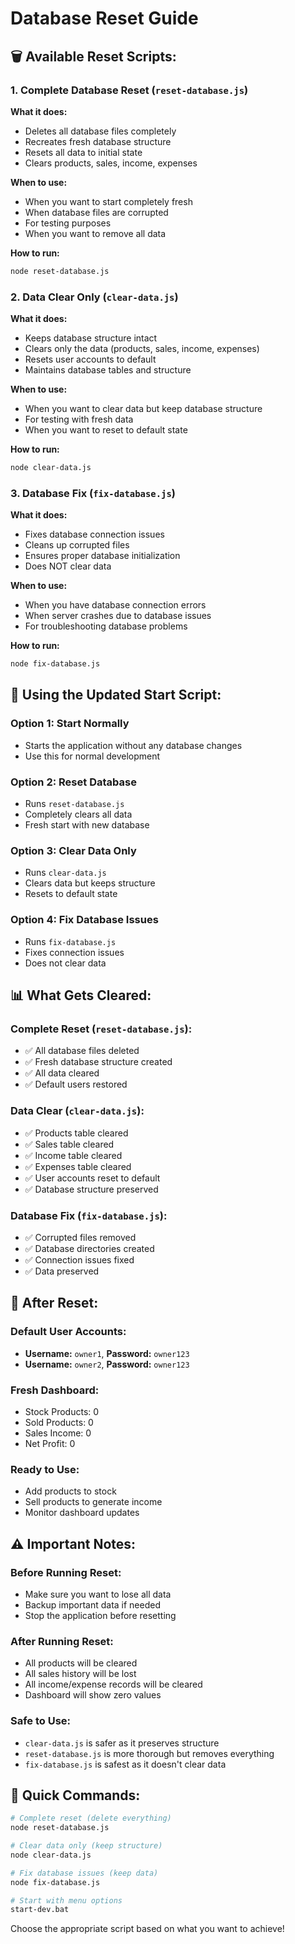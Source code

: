 # Database Reset Guide

## 🗑️ **Available Reset Scripts:**

### **1. Complete Database Reset (`reset-database.js`)**
**What it does:**
- Deletes all database files completely
- Recreates fresh database structure
- Resets all data to initial state
- Clears products, sales, income, expenses

**When to use:**
- When you want to start completely fresh
- When database files are corrupted
- For testing purposes
- When you want to remove all data

**How to run:**
```bash
node reset-database.js
```

### **2. Data Clear Only (`clear-data.js`)**
**What it does:**
- Keeps database structure intact
- Clears only the data (products, sales, income, expenses)
- Resets user accounts to default
- Maintains database tables and structure

**When to use:**
- When you want to clear data but keep database structure
- For testing with fresh data
- When you want to reset to default state

**How to run:**
```bash
node clear-data.js
```

### **3. Database Fix (`fix-database.js`)**
**What it does:**
- Fixes database connection issues
- Cleans up corrupted files
- Ensures proper database initialization
- Does NOT clear data

**When to use:**
- When you have database connection errors
- When server crashes due to database issues
- For troubleshooting database problems

**How to run:**
```bash
node fix-database.js
```

## 🚀 **Using the Updated Start Script:**

### **Option 1: Start Normally**
- Starts the application without any database changes
- Use this for normal development

### **Option 2: Reset Database**
- Runs `reset-database.js`
- Completely clears all data
- Fresh start with new database

### **Option 3: Clear Data Only**
- Runs `clear-data.js`
- Clears data but keeps structure
- Resets to default state

### **Option 4: Fix Database Issues**
- Runs `fix-database.js`
- Fixes connection issues
- Does not clear data

## 📊 **What Gets Cleared:**

### **Complete Reset (`reset-database.js`):**
- ✅ All database files deleted
- ✅ Fresh database structure created
- ✅ All data cleared
- ✅ Default users restored

### **Data Clear (`clear-data.js`):**
- ✅ Products table cleared
- ✅ Sales table cleared
- ✅ Income table cleared
- ✅ Expenses table cleared
- ✅ User accounts reset to default
- ✅ Database structure preserved

### **Database Fix (`fix-database.js`):**
- ✅ Corrupted files removed
- ✅ Database directories created
- ✅ Connection issues fixed
- ✅ Data preserved

## 🔄 **After Reset:**

### **Default User Accounts:**
- **Username:** `owner1`, **Password:** `owner123`
- **Username:** `owner2`, **Password:** `owner123`

### **Fresh Dashboard:**
- Stock Products: 0
- Sold Products: 0
- Sales Income: 0
- Net Profit: 0

### **Ready to Use:**
- Add products to stock
- Sell products to generate income
- Monitor dashboard updates

## ⚠️ **Important Notes:**

### **Before Running Reset:**
- Make sure you want to lose all data
- Backup important data if needed
- Stop the application before resetting

### **After Running Reset:**
- All products will be cleared
- All sales history will be lost
- All income/expense records will be cleared
- Dashboard will show zero values

### **Safe to Use:**
- `clear-data.js` is safer as it preserves structure
- `reset-database.js` is more thorough but removes everything
- `fix-database.js` is safest as it doesn't clear data

## 🎯 **Quick Commands:**

```bash
# Complete reset (delete everything)
node reset-database.js

# Clear data only (keep structure)
node clear-data.js

# Fix database issues (keep data)
node fix-database.js

# Start with menu options
start-dev.bat
```

Choose the appropriate script based on what you want to achieve! 